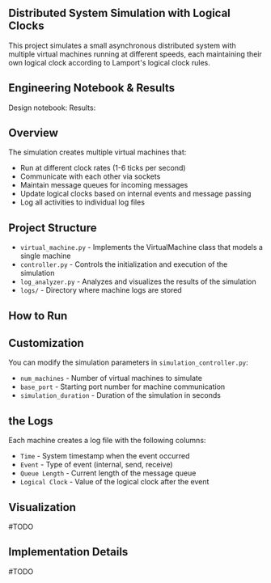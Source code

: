## Distributed System Simulation with Logical Clocks

This project simulates a small asynchronous distributed system with multiple virtual machines running at different speeds, each maintaining their own logical clock according to Lamport's logical clock rules.

## Engineering Notebook & Results

Design notebook: 
Results:

## Overview

The simulation creates multiple virtual machines that:
- Run at different clock rates (1-6 ticks per second)
- Communicate with each other via sockets
- Maintain message queues for incoming messages
- Update logical clocks based on internal events and message passing
- Log all activities to individual log files

## Project Structure

- `virtual_machine.py` - Implements the VirtualMachine class that models a single machine
- `controller.py` - Controls the initialization and execution of the simulation
- `log_analyzer.py` - Analyzes and visualizes the results of the simulation
- `logs/` - Directory where machine logs are stored

## How to Run



## Customization

You can modify the simulation parameters in `simulation_controller.py`:
- `num_machines` - Number of virtual machines to simulate
- `base_port` - Starting port number for machine communication
- `simulation_duration` - Duration of the simulation in seconds

## the Logs

Each machine creates a log file with the following columns:
- `Time` - System timestamp when the event occurred
- `Event` - Type of event (internal, send, receive)
- `Queue Length` - Current length of the message queue
- `Logical Clock` - Value of the logical clock after the event

## Visualization

#TODO


## Implementation Details

#TODO 
